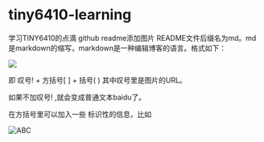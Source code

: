 # tiny6410-learning
学习TINY6410的点滴
github readme添加图片
README文件后缀名为md。md是markdown的缩写，markdown是一种编辑博客的语言。格式如下：

![](img_url)

即 叹号! + 方括号[ ] + 括号( ) 其中叹号里是图片的URL。

如果不加叹号! ,就会变成普通文本baidu了。

在方括号里可以加入一些 标识性的信息，比如

![ABC](http://www.baidu.com/img/bdlogo.gif) 

